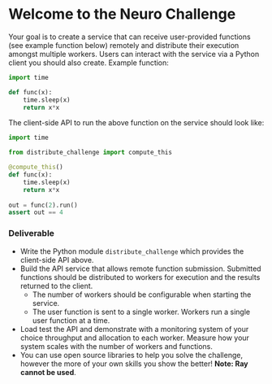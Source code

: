 # Welcome to the Neuro Challenge

Your goal is to create a service that can receive user-provided functions (see example function below) remotely and distribute their execution amongst multiple workers. Users can interact with the service via a Python client you should also create. 
Example function:

```python
import time

def func(x):
    time.sleep(x)
    return x*x
```

The client-side API to run the above function on the service should look like:

```python
import time

from distribute_challenge import compute_this

@compute_this()
def func(x):
    time.sleep(x)
    return x*x
    
out = func(2).run()
assert out == 4
```

### Deliverable
- Write the Python module `distribute_challenge` which provides the client-side API above.
- Build the API service that allows remote function submission.
  Submitted functions should be distributed to workers for execution and the
  results returned to the client.
  - The number of workers should be configurable when starting the service.
  - The user function is sent to a single worker. Workers run a single user function at a time.
- Load test the API and demonstrate with a monitoring system of your choice throughput and allocation to each worker. Measure how your system scales with the number of workers and functions.
- You can use open source libraries to help you solve the challenge, however the more of your own skills you show the better! **Note: Ray cannot be used**.
